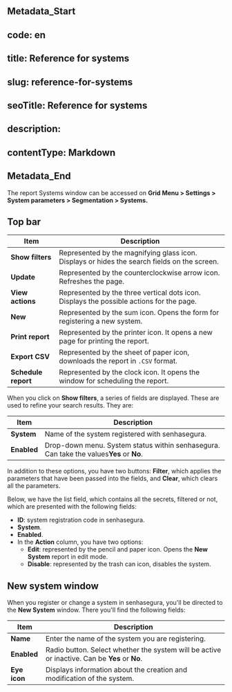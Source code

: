## Metadata_Start 
## code: en
## title: Reference for systems 
## slug: reference-for-systems 
## seoTitle: Reference for systems 
## description:  
## contentType: Markdown 
## Metadata_End
The report Systems window can be accessed on **Grid Menu > Settings > System parameters > Segmentation > Systems.**

## Top bar

| Item                      | Description                                                                                  |
| ------------------------- | -------------------------------------------------------------------------------------------- |
| **Show filters**    | Represented by the magnifying glass icon. Displays or hides the search fields on the screen. |
| **Update**          | Represented by the counterclockwise arrow icon. Refreshes the page.                          |
| **View actions**    | Represented by the three vertical dots icon. Displays the possible actions for the page.     |
| **New**             | Represented by the sum icon. Opens the form for registering a new system.                    |
| **Print report**    | Represented by the printer icon. It opens a new page for printing the report.                |
| **Export CSV**      | Represented by the sheet of paper icon, downloads the report in `.CSV` format.                                |
| **Schedule report** | Represented by the clock icon. It opens the window for scheduling the report.                |

When you click on **Show filters**, a series of fields are displayed. These are used to refine your search results. They are:

| Item              | Description                                                                                         |
| ----------------- | --------------------------------------------------------------------------------------------------- |
| **System**  | Name of the system registered with senhasegura.                                                     |
| **Enabled** | Drop-down menu. System status within senhasegura. Can take the values**Yes** or **No**. |

In addition to these options, you have two buttons: **Filter**, which applies the parameters that have been passed into the fields, and **Clear**, which clears all the parameters.

Below, we have the list field, which contains all the secrets, filtered or not, which are presented with the following fields:

* **ID**: system registration code in senhasegura.
* **System**.
* **Enabled**.
* In the **Action** column, you have two options:
  * **Edit**: represented by the pencil and paper icon. Opens the **New System** report in edit mode.
  * **Disable**: represented by the trash can icon, disables the system.

## New system window

When you register or change a system in senhasegura, you'll be directed to the **New System** window. There you'll find the following fields:

| Item               | Description                                                                                              |
| ------------------ | -------------------------------------------------------------------------------------------------------- |
| **Name**     | Enter the name of the system you are registering.                                                        |
| **Enabled**  | Radio button. Select whether the system will be active or inactive. Can be **Yes** or **No**. |
| **Eye icon** | Displays information about the creation and modification of the system.                                  |